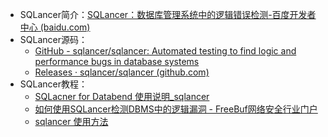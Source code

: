 
* SQLancer简介：[SQLancer：数据库管理系统中的逻辑错误检测-百度开发者中心 (baidu.com)](https://developer.baidu.com/article/details/3277860)
* SQLancer源码：
	* [GitHub - sqlancer/sqlancer: Automated testing to find logic and performance bugs in database systems](https://github.com/sqlancer/sqlancer)
	* [Releases · sqlancer/sqlancer (github.com)](https://github.com/sqlancer/sqlancer/releases)
* SQLancer教程：
	* [SQLacner for Databend 使用说明_sqlancer](https://blog.csdn.net/hys__handsome/article/details/127141285)
	* [如何使用SQLancer检测DBMS中的逻辑漏洞 - FreeBuf网络安全行业门户](https://www.freebuf.com/articles/database/289472.html)
	* [sqlancer 使用方法](https://wenku.baidu.com/view/cb0212c0fd4733687e21af45b307e87101f6f8fc.html?_wkts_=1721189038662&needWelcomeRecommand=1)